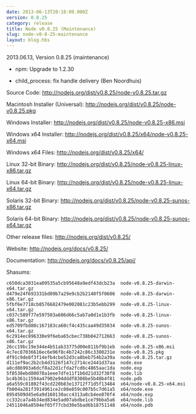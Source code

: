 ```yaml
---
date: 2013-06-13T20:18:09.000Z
version: 0.8.25
category: release
title: Node v0.8.25 (Maintenance)
slug: node-v0-8-25-maintenance
layout: blog.hbs
---
```


2013.06.13, Version 0.8.25 (maintenance)

* npm: Upgrade to 1.2.30

* child_process: fix handle delivery (Ben Noordhuis)


Source Code: http://nodejs.org/dist/v0.8.25/node-v0.8.25.tar.gz

Macintosh Installer (Universal): http://nodejs.org/dist/v0.8.25/node-v0.8.25.pkg

Windows Installer: http://nodejs.org/dist/v0.8.25/node-v0.8.25-x86.msi

Windows x64 Installer: http://nodejs.org/dist/v0.8.25/x64/node-v0.8.25-x64.msi

Windows x64 Files: http://nodejs.org/dist/v0.8.25/x64/

Linux 32-bit Binary: http://nodejs.org/dist/v0.8.25/node-v0.8.25-linux-x86.tar.gz

Linux 64-bit Binary: http://nodejs.org/dist/v0.8.25/node-v0.8.25-linux-x64.tar.gz

Solaris 32-bit Binary: http://nodejs.org/dist/v0.8.25/node-v0.8.25-sunos-x86.tar.gz

Solaris 64-bit Binary: http://nodejs.org/dist/v0.8.25/node-v0.8.25-sunos-x64.tar.gz

Other release files: http://nodejs.org/dist/v0.8.25/

Website: http://nodejs.org/docs/v0.8.25/

Documentation: http://nodejs.org/docs/v0.8.25/api/

Shasums:

```
c650dca3031ea09535a5cb95648a9edf43dcb23a  node-v0.8.25-darwin-x64.tar.gz
d479e24f693331bd09b7a29e9cb2b2140f5f0606  node-v0.8.25-darwin-x86.tar.gz
5fbf6e7718cb8576682479e002081c23b5ebb299  node-v0.8.25-linux-x64.tar.gz
c037c589f77e597503a606d66c5ab7a0d1e1b3fb  node-v0.8.25-linux-x86.tar.gz
ed5709fbd80c167183ca60cf4c435caa49d35034  node-v0.8.25-sunos-x64.tar.gz
6c2914ec896330e9f6eba65cbec738b042712663  node-v0.8.25-sunos-x86.tar.gz
26cc19bc19e344e4b51ab33775d00e811bf9b1eb  node-v0.8.25-x86.msi
4c7ec87036616ec6e96f8c4b7242c86c3380231e  node-v0.8.25.pkg
df91c9de8f3f14efb4cbe52d3ca8beb754b2a39a  node-v0.8.25.tar.gz
d111ef9ac2b2cb4d3126f147c2714ce2441d37aa  node.exe
a8cd86993a6dcf8a22d1cfda2fcd6c4865aac1da  node.exp
5f8538ebd80078a1eee7dfe11f1b6d21d32f38f8  node.lib
bc4b361c1594a47902e94dddf8308be5b48b4f81  node.pdb
a6a559c81802f43cd220b83e13712f71d5f13484  x64/node-v0.8.25-x64.msi
fb004a281f3914961ce2c08e859c007b5c7d61a5  x64/node.exe
8954509d45e6a9d160130acc4313a8cb4ee870f4  x64/node.exp
cc332ca7a4b34ed834e5ad07abdbe1ce79bba5a6  x64/node.lib
24511046a8504ef65f77cbd30e5bad6b18751148  x64/node.pdb
```

